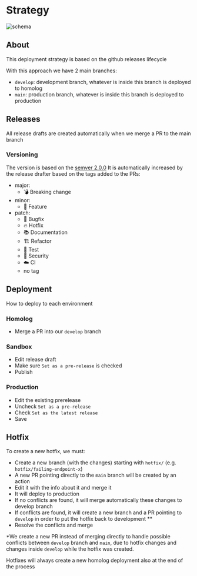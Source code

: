 # Strategy
![schema](https://github.com/o-mago/deployment-strategy/assets/23153316/853a5709-bfa1-4d9b-8756-ff8c4c5dc244)

## About
This deployment strategy is based on the github releases lifecycle

With this approach we have 2 main branches:
- `develop`: development branch, whatever is inside this branch is deployed to homolog
- `main`: production branch, whatever is inside this branch is deployed to production

## Releases
All release drafts are created automatically when we merge a PR to the main branch

### Versioning
The version is based on the [semver 2.0.0](https://semver.org/)
It is automatically increased by the release drafter based on the tags added to the PRs:
- major:
    - 💣 Breaking change
- minor:
    - 🚀 Feature
- patch:
    - 🐛 Bugfix
    - 🔥 Hotfix
    - 📚 Documentation
    - 🏗️ Refactor
    - 🧪 Test
    - 🚨 Security
    - ☁️ CI
    - no tag

## Deployment
How to deploy to each environment

### Homolog
- Merge a PR into our `develop` branch

### Sandbox
- Edit release draft
- Make sure `Set as a pre-release` is checked
- Publish

### Production
- Edit the existing prerelease
- Uncheck `Set as a pre-release`
- Check `Set as the latest release`
- Save

## Hotfix
To create a new hotfix, we must:
- Create a new branch (with the changes) starting with `hotfix/` (e.g. `hotfix/failing-endpoint-x`)
- A new PR pointing directly to the `main` branch will be created by an action
- Edit it with the info about it and merge it
- It will deploy to production
- If no conflicts are found, it will merge automatically these changes to develop branch
- If conflicts are found, it will create a new branch and a PR pointing to `develop` in order to put the hotfix back to development **
- Resolve the conflicts and merge

*We create a new PR instead of merging directly to handle possible conflicts between `develop` branch and `main`, due to hotfix changes and changes inside `develop` while the hotfix was created.

Hotfixes will always create a new homolog deployment also at the end of the process
